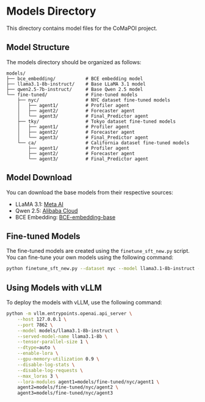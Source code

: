 # Models Directory

This directory contains model files for the CoMaPOI project.

## Model Structure

The models directory should be organized as follows:

```
models/
├── bce_embedding/           # BCE embedding model
├── llama3.1-8b-instruct/    # Base LLaMA 3.1 model
├── qwen2.5-7b-instruct/     # Base Qwen 2.5 model
└── fine-tuned/              # Fine-tuned models
    ├── nyc/                 # NYC dataset fine-tuned models
    │   ├── agent1/          # Profiler agent
    │   ├── agent2/          # Forecaster agent
    │   └── agent3/          # Final_Predictor agent
    ├── tky/                 # Tokyo dataset fine-tuned models
    │   ├── agent1/          # Profiler agent
    │   ├── agent2/          # Forecaster agent
    │   └── agent3/          # Final_Predictor agent
    └── ca/                  # California dataset fine-tuned models
        ├── agent1/          # Profiler agent
        ├── agent2/          # Forecaster agent
        └── agent3/          # Final_Predictor agent
```

## Model Download

You can download the base models from their respective sources:

- LLaMA 3.1: [Meta AI](https://llama.meta.com/)
- Qwen 2.5: [Alibaba Cloud](https://qianwen.aliyun.com/)
- BCE Embedding: [BCE-embedding-base](https://huggingface.co/maidalun1020/bce-embedding-base_v1)

## Fine-tuned Models

The fine-tuned models are created using the `finetune_sft_new.py` script. You can fine-tune your own models using the following command:

```bash
python finetune_sft_new.py --dataset nyc --model llama3.1-8b-instruct --type agent1 --batch_size 16 --max_steps 200 --bf16
```

## Using Models with vLLM

To deploy the models with vLLM, use the following command:

```bash
python -m vllm.entrypoints.openai.api_server \
    --host 127.0.0.1 \
    --port 7862 \
    --model models/llama3.1-8b-instruct \
    --served-model-name llama3.1-8b \
    --tensor-parallel-size 1 \
    --dtype=auto \
    --enable-lora \
    --gpu-memory-utilization 0.9 \
    --disable-log-stats \
    --disable-log-requests \
    --max_loras 3 \
    --lora-modules agent1=models/fine-tuned/nyc/agent1 \
    agent2=models/fine-tuned/nyc/agent2 \
    agent3=models/fine-tuned/nyc/agent3
```
